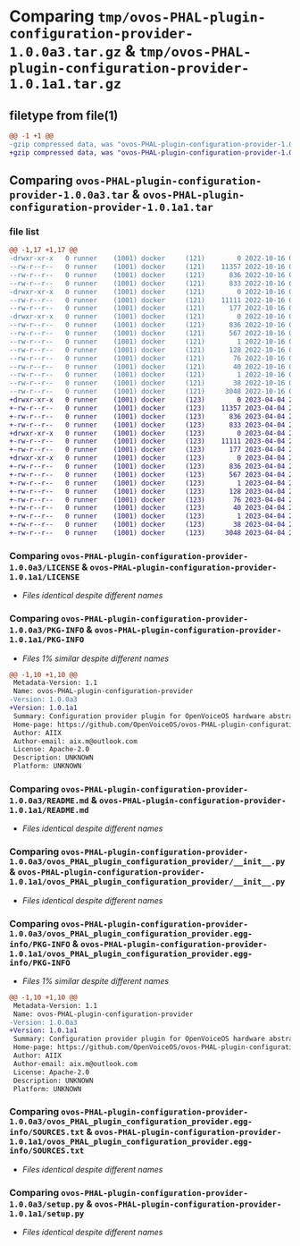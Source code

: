 # Comparing `tmp/ovos-PHAL-plugin-configuration-provider-1.0.0a3.tar.gz` & `tmp/ovos-PHAL-plugin-configuration-provider-1.0.1a1.tar.gz`

## filetype from file(1)

```diff
@@ -1 +1 @@
-gzip compressed data, was "ovos-PHAL-plugin-configuration-provider-1.0.0a3.tar", last modified: Sun Oct 16 00:54:28 2022, max compression
+gzip compressed data, was "ovos-PHAL-plugin-configuration-provider-1.0.1a1.tar", last modified: Tue Apr  4 22:32:20 2023, max compression
```

## Comparing `ovos-PHAL-plugin-configuration-provider-1.0.0a3.tar` & `ovos-PHAL-plugin-configuration-provider-1.0.1a1.tar`

### file list

```diff
@@ -1,17 +1,17 @@
-drwxr-xr-x   0 runner    (1001) docker     (121)        0 2022-10-16 00:54:28.378547 ovos-PHAL-plugin-configuration-provider-1.0.0a3/
--rw-r--r--   0 runner    (1001) docker     (121)    11357 2022-10-16 00:54:20.000000 ovos-PHAL-plugin-configuration-provider-1.0.0a3/LICENSE
--rw-r--r--   0 runner    (1001) docker     (121)      836 2022-10-16 00:54:28.378547 ovos-PHAL-plugin-configuration-provider-1.0.0a3/PKG-INFO
--rw-r--r--   0 runner    (1001) docker     (121)      833 2022-10-16 00:54:20.000000 ovos-PHAL-plugin-configuration-provider-1.0.0a3/README.md
-drwxr-xr-x   0 runner    (1001) docker     (121)        0 2022-10-16 00:54:28.374547 ovos-PHAL-plugin-configuration-provider-1.0.0a3/ovos_PHAL_plugin_configuration_provider/
--rw-r--r--   0 runner    (1001) docker     (121)    11111 2022-10-16 00:54:20.000000 ovos-PHAL-plugin-configuration-provider-1.0.0a3/ovos_PHAL_plugin_configuration_provider/__init__.py
--rw-r--r--   0 runner    (1001) docker     (121)      177 2022-10-16 00:54:23.000000 ovos-PHAL-plugin-configuration-provider-1.0.0a3/ovos_PHAL_plugin_configuration_provider/version.py
-drwxr-xr-x   0 runner    (1001) docker     (121)        0 2022-10-16 00:54:28.378547 ovos-PHAL-plugin-configuration-provider-1.0.0a3/ovos_PHAL_plugin_configuration_provider.egg-info/
--rw-r--r--   0 runner    (1001) docker     (121)      836 2022-10-16 00:54:28.000000 ovos-PHAL-plugin-configuration-provider-1.0.0a3/ovos_PHAL_plugin_configuration_provider.egg-info/PKG-INFO
--rw-r--r--   0 runner    (1001) docker     (121)      567 2022-10-16 00:54:28.000000 ovos-PHAL-plugin-configuration-provider-1.0.0a3/ovos_PHAL_plugin_configuration_provider.egg-info/SOURCES.txt
--rw-r--r--   0 runner    (1001) docker     (121)        1 2022-10-16 00:54:28.000000 ovos-PHAL-plugin-configuration-provider-1.0.0a3/ovos_PHAL_plugin_configuration_provider.egg-info/dependency_links.txt
--rw-r--r--   0 runner    (1001) docker     (121)      128 2022-10-16 00:54:28.000000 ovos-PHAL-plugin-configuration-provider-1.0.0a3/ovos_PHAL_plugin_configuration_provider.egg-info/entry_points.txt
--rw-r--r--   0 runner    (1001) docker     (121)       76 2022-10-16 00:54:28.000000 ovos-PHAL-plugin-configuration-provider-1.0.0a3/ovos_PHAL_plugin_configuration_provider.egg-info/requires.txt
--rw-r--r--   0 runner    (1001) docker     (121)       40 2022-10-16 00:54:28.000000 ovos-PHAL-plugin-configuration-provider-1.0.0a3/ovos_PHAL_plugin_configuration_provider.egg-info/top_level.txt
--rw-r--r--   0 runner    (1001) docker     (121)        1 2022-10-16 00:54:28.000000 ovos-PHAL-plugin-configuration-provider-1.0.0a3/ovos_PHAL_plugin_configuration_provider.egg-info/zip-safe
--rw-r--r--   0 runner    (1001) docker     (121)       38 2022-10-16 00:54:28.378547 ovos-PHAL-plugin-configuration-provider-1.0.0a3/setup.cfg
--rw-r--r--   0 runner    (1001) docker     (121)     3048 2022-10-16 00:54:20.000000 ovos-PHAL-plugin-configuration-provider-1.0.0a3/setup.py
+drwxr-xr-x   0 runner    (1001) docker     (123)        0 2023-04-04 22:32:20.370077 ovos-PHAL-plugin-configuration-provider-1.0.1a1/
+-rw-r--r--   0 runner    (1001) docker     (123)    11357 2023-04-04 22:32:10.000000 ovos-PHAL-plugin-configuration-provider-1.0.1a1/LICENSE
+-rw-r--r--   0 runner    (1001) docker     (123)      836 2023-04-04 22:32:20.370077 ovos-PHAL-plugin-configuration-provider-1.0.1a1/PKG-INFO
+-rw-r--r--   0 runner    (1001) docker     (123)      833 2023-04-04 22:32:10.000000 ovos-PHAL-plugin-configuration-provider-1.0.1a1/README.md
+drwxr-xr-x   0 runner    (1001) docker     (123)        0 2023-04-04 22:32:20.370077 ovos-PHAL-plugin-configuration-provider-1.0.1a1/ovos_PHAL_plugin_configuration_provider/
+-rw-r--r--   0 runner    (1001) docker     (123)    11111 2023-04-04 22:32:10.000000 ovos-PHAL-plugin-configuration-provider-1.0.1a1/ovos_PHAL_plugin_configuration_provider/__init__.py
+-rw-r--r--   0 runner    (1001) docker     (123)      177 2023-04-04 22:32:14.000000 ovos-PHAL-plugin-configuration-provider-1.0.1a1/ovos_PHAL_plugin_configuration_provider/version.py
+drwxr-xr-x   0 runner    (1001) docker     (123)        0 2023-04-04 22:32:20.370077 ovos-PHAL-plugin-configuration-provider-1.0.1a1/ovos_PHAL_plugin_configuration_provider.egg-info/
+-rw-r--r--   0 runner    (1001) docker     (123)      836 2023-04-04 22:32:20.000000 ovos-PHAL-plugin-configuration-provider-1.0.1a1/ovos_PHAL_plugin_configuration_provider.egg-info/PKG-INFO
+-rw-r--r--   0 runner    (1001) docker     (123)      567 2023-04-04 22:32:20.000000 ovos-PHAL-plugin-configuration-provider-1.0.1a1/ovos_PHAL_plugin_configuration_provider.egg-info/SOURCES.txt
+-rw-r--r--   0 runner    (1001) docker     (123)        1 2023-04-04 22:32:20.000000 ovos-PHAL-plugin-configuration-provider-1.0.1a1/ovos_PHAL_plugin_configuration_provider.egg-info/dependency_links.txt
+-rw-r--r--   0 runner    (1001) docker     (123)      128 2023-04-04 22:32:20.000000 ovos-PHAL-plugin-configuration-provider-1.0.1a1/ovos_PHAL_plugin_configuration_provider.egg-info/entry_points.txt
+-rw-r--r--   0 runner    (1001) docker     (123)       76 2023-04-04 22:32:20.000000 ovos-PHAL-plugin-configuration-provider-1.0.1a1/ovos_PHAL_plugin_configuration_provider.egg-info/requires.txt
+-rw-r--r--   0 runner    (1001) docker     (123)       40 2023-04-04 22:32:20.000000 ovos-PHAL-plugin-configuration-provider-1.0.1a1/ovos_PHAL_plugin_configuration_provider.egg-info/top_level.txt
+-rw-r--r--   0 runner    (1001) docker     (123)        1 2023-04-04 22:32:20.000000 ovos-PHAL-plugin-configuration-provider-1.0.1a1/ovos_PHAL_plugin_configuration_provider.egg-info/zip-safe
+-rw-r--r--   0 runner    (1001) docker     (123)       38 2023-04-04 22:32:20.370077 ovos-PHAL-plugin-configuration-provider-1.0.1a1/setup.cfg
+-rw-r--r--   0 runner    (1001) docker     (123)     3048 2023-04-04 22:32:10.000000 ovos-PHAL-plugin-configuration-provider-1.0.1a1/setup.py
```

### Comparing `ovos-PHAL-plugin-configuration-provider-1.0.0a3/LICENSE` & `ovos-PHAL-plugin-configuration-provider-1.0.1a1/LICENSE`

 * *Files identical despite different names*

### Comparing `ovos-PHAL-plugin-configuration-provider-1.0.0a3/PKG-INFO` & `ovos-PHAL-plugin-configuration-provider-1.0.1a1/PKG-INFO`

 * *Files 1% similar despite different names*

```diff
@@ -1,10 +1,10 @@
 Metadata-Version: 1.1
 Name: ovos-PHAL-plugin-configuration-provider
-Version: 1.0.0a3
+Version: 1.0.1a1
 Summary: Configuration provider plugin for OpenVoiceOS hardware abstraction layer
 Home-page: https://github.com/OpenVoiceOS/ovos-PHAL-plugin-configuration-provider
 Author: AIIX
 Author-email: aix.m@outlook.com
 License: Apache-2.0
 Description: UNKNOWN
 Platform: UNKNOWN
```

### Comparing `ovos-PHAL-plugin-configuration-provider-1.0.0a3/README.md` & `ovos-PHAL-plugin-configuration-provider-1.0.1a1/README.md`

 * *Files identical despite different names*

### Comparing `ovos-PHAL-plugin-configuration-provider-1.0.0a3/ovos_PHAL_plugin_configuration_provider/__init__.py` & `ovos-PHAL-plugin-configuration-provider-1.0.1a1/ovos_PHAL_plugin_configuration_provider/__init__.py`

 * *Files identical despite different names*

### Comparing `ovos-PHAL-plugin-configuration-provider-1.0.0a3/ovos_PHAL_plugin_configuration_provider.egg-info/PKG-INFO` & `ovos-PHAL-plugin-configuration-provider-1.0.1a1/ovos_PHAL_plugin_configuration_provider.egg-info/PKG-INFO`

 * *Files 1% similar despite different names*

```diff
@@ -1,10 +1,10 @@
 Metadata-Version: 1.1
 Name: ovos-PHAL-plugin-configuration-provider
-Version: 1.0.0a3
+Version: 1.0.1a1
 Summary: Configuration provider plugin for OpenVoiceOS hardware abstraction layer
 Home-page: https://github.com/OpenVoiceOS/ovos-PHAL-plugin-configuration-provider
 Author: AIIX
 Author-email: aix.m@outlook.com
 License: Apache-2.0
 Description: UNKNOWN
 Platform: UNKNOWN
```

### Comparing `ovos-PHAL-plugin-configuration-provider-1.0.0a3/ovos_PHAL_plugin_configuration_provider.egg-info/SOURCES.txt` & `ovos-PHAL-plugin-configuration-provider-1.0.1a1/ovos_PHAL_plugin_configuration_provider.egg-info/SOURCES.txt`

 * *Files identical despite different names*

### Comparing `ovos-PHAL-plugin-configuration-provider-1.0.0a3/setup.py` & `ovos-PHAL-plugin-configuration-provider-1.0.1a1/setup.py`

 * *Files identical despite different names*

